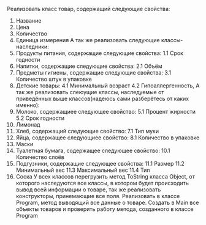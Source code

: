 Реализовать класс товар, содержащий следующие свойства:
1. Название
2. Цена
3. Количество
4. Единица измерения
   А так же реализовать следующие классы-наследники:
1. Продукты питания, содержащие следующие свойства:
   1.1 Срок годности
2. Напитки, содержащие следующие свойства:
   2.1 Объём
3. Предметы гигиены, содержащие следующие свойства:
   3.1 Количество штук в упаковке
4. Детские товары:
   4.1 Минимальный возраст
   4.2 Гипоаллергенность,
   А так же реализовать слеюущие классы, наследуемые от приведённых выше классов(надеюсь сами разберётесь от каких именно):
5. Молоко, содержащиее следующее свойство:
   5.1 Процент жирности
   5.2 Срок годности
6. Лимонад
7. Хлеб, содержащий следующие свойство:
   7.1 Тип муки
8. Яйца, содержащее следующиее свойство:
   8.1 Количество в упаковке
9. Маски
10. Туалетная бумага, содержащее следующее свойство:
    10.1 Количество слоёв
11. Подгузники, содержащие следующее свойства:
    11.1 Размер
    11.2 Минимальный вес
    11.3 Максимальный вес
    11.4 Тип
12. Соска
    У всех классов перегрузить метод ToString класса Object, от которого наследуются все классы, в котором будет происходить вывод всей информации о товаре, так же реализовать конструкторы, принемающие все поля.
    Реализовать в классе Program, метод выводящий все данные о товаре. Создать в Main все объекты товаров и проверить работу метода, созданного в классе Program